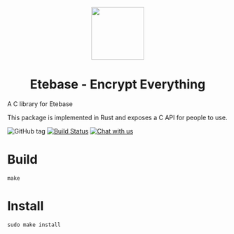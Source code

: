 <p align="center">
  <img width="120" src="https://github.com/etesync/etesync-web/blob/master/src/images/logo.svg" />
  <h1 align="center">Etebase - Encrypt Everything</h1>
</p>

A C library for Etebase

This package is implemented in Rust and exposes a C API for people to use.

![GitHub tag](https://img.shields.io/github/tag/etesync/libetebase.svg)
[![Build Status](https://travis-ci.com/etesync/libetebase.svg?branch=master)](https://travis-ci.com/etesync/libetebase)
[![Chat with us](https://img.shields.io/badge/chat-IRC%20|%20Matrix%20|%20Web-blue.svg)](https://www.etebase.com/community-chat/)

# Build

```
make
```

# Install

```
sudo make install
```
